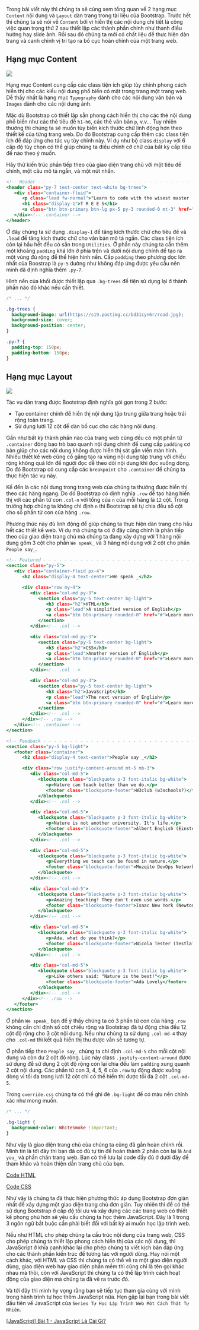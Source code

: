 Trong bài viết này thì chúng ta sẽ cùng xem tổng quan về 2 hạng mục `Content` nội dung và `Layout` dàn trang trong tài liệu của Bootstrap. Trước hết thì chúng ta sẽ nói về `Content` bởi vì hiển thị các nội dung chi tiết là công việc quan trọng thứ 2 sau thiết lập các thành phần chính như thanh điều hướng hay slide ảnh. Rồi sau đó chúng ta mới có chất liệu để thực hiện dàn trang và canh chỉnh vị trí tạo ra bố cục hoàn chỉnh của một trang web.

## Hạng mục Content

![](https://images.viblo.asia/2fb162f0-c23f-4d48-a298-6e99c333bbdf.png)

Hạng mục Content cung cấp các class tiện ích giúp tùy chỉnh phong cách hiển thị cho các kiểu nội dung phổ biến có mặt trong trang một trang web. Dễ thấy nhất là hạng mục `Typography` dành cho các nội dung văn bản và `Images` dành cho các nội dung ảnh.

Mặc dù Bootstrap có thiết lập sẵn phong cách hiển thị cho các thẻ nội dung phổ biến như các thẻ tiêu đề `h1-h6`, các thẻ văn bản `p`, v.v... Tuy nhiên thường thì chúng ta sẽ muốn tùy biến kích thước chữ linh động hơn theo thiết kế của từng trang web. Do đó Bootstrap cung cấp thêm các class tiện ích để đáp ứng cho tác vụ tùy chỉnh này. Ví dụ như bộ class `display` với 6 cấp độ tùy chọn có thể giúp chúng ta điều chỉnh cỡ chữ của bất kỳ cấp tiêu đề nào theo ý muốn.

Hãy thử kiến trúc phần tiếp theo của giao diện trang chủ với một tiêu đề chính, một câu mô tả ngắn, và một nút nhấn.

```header.html
<!-- Header - - - - - - - - - - - - - - - - - - - - - - - - - - - - - - - - - -->
<header class="py-7 text-center text-white bg-trees">
   <div class="container-fluid">
      <p class="lead fw-normal">"Learn to code with the wisest master !"</p>
      <h1 class="display-1">T R E E S</h1>
      <a class="btn btn-primary btn-lg px-5 py-3 rounded-0 mt-3" href="#">START NOW</a>
   </div><!-- .container -->
</header>
```

Ở đây chúng ta sử dụng `.display-1` để tăng kích thước chữ cho tiêu đề và `.lead` để tăng kích thước chữ cho văn bản mô tả ngắn. Các class tiện ích còn lại hầu hết đều có sẵn trong `Utilities`. Ở phần này chúng ta cần thêm một khoảng `padding` khá lớn ở phía trên và dưới nội dung chính để tạo ra một vùng đủ rộng để thể hiện hình nền. Cấp `padding` theo phương dọc lớn nhất của Boostrap là `py-5` dường như không đáp ứng được yêu cầu nên mình đã định nghĩa thêm `.py-7`.

Hình nền của khối được thiết lập qua `.bg-trees` để tiện sử dụng lại ở thành phần nào đó khác nếu cần thiết.

```override.css
/* ... */

.bg-trees {
  background-image: url(https://s19.postimg.cc/bd31cyn6r/road.jpg);
  background-size: cover;
  background-position: center;
}

.py-7 {
  padding-top: 150px;
  padding-bottom: 150px;
}
```

##  Hạng mục Layout

![](https://images.viblo.asia/d8217db1-9153-4b32-b191-5e2e55513cbb.png)

Tác vụ dàn trang được Bootstrap định nghĩa gói gọn trong 2 bước:

- Tạo container chính để hiển thị nội dung tập trung giữa trang hoặc trải rộng toàn trang.
- Sử dụng lưới 12 cột để dàn bố cục cho các hàng nội dung.

Gần như bất kỳ thành phần nào của trang web cũng đều có một phần tử `.container` đóng bao trò bao quanh nội dung chính để cung cấp `padding` cơ bản giúp cho các nội dung không được hiển thị sát gần viền màn hình. Nhiều thiết kế web cũng cố gắng tạo ra vùng nội dung tập trung với chiều rộng không quá lớn để người đọc dễ theo dõi nội dung khi đọc xuống dòng. Do đó Bootstrap có cung cấp các `breakpoint` cho `.container` để chúng ta thực hiện tác vụ này.

Kế đến là các nội dung trong trang web của chúng ta thường được hiển thị theo các hàng ngang. Do đó Bootstrap có định nghĩa `.row` để tạo hàng hiển thị với các phần tử con `.col-n` với tổng của `n` của mỗi hàng là `12` cột. Trong trường hợp chúng ta không chỉ định `n` thì Bootstrap sẽ tự chia đều số cột cho số phần tử con của hàng `.row`.

Phương thức này đủ linh động để giúp chúng ta thực hiện dàn trang cho hầu hết các thiết kế web. Ví dụ mà chúng ta có ở đây cũng chính là phần tiếp theo của giao diện trang chủ mà chúng ta đang xây dựng với 1 hàng nội dung gồm 3 cột cho phần `We speak_` và 3 hàng nội dung với 2 cột cho phần `People say_`.

```featured.html
<!-- Featured - - - - - - - - - - - - - - - - - - - - - - - - - - - - - - - - -->
<section class="py-5">
   <div class="container-fluid px-4">
      <h2 class="display-4 text-center">We speak _</h2>

      <div class="row my-4">
         <div class="col-md py-3">
            <section class="py-5 text-center bg-light">
               <h3 class="h2">HTML</h3>
               <p class="lead">A simplified version of English</p>
               <a class="btn btn-primary rounded-0" href="#">Learn more</a>
            </section>
         </div><!-- .col -->

         <div class="col-md py-3">
            <section class="py-5 text-center bg-light">
               <h3 class="h2">CSS</h3>
               <p class="lead">Another version of English</p>
               <a class="btn btn-primary rounded-0" href="#">Learn more</a>
            </section>
         </div><!-- .col -->

         <div class="col-md py-3">
            <section class="py-5 text-center bg-light">
               <h3 class="h2">JavaScript</h3>
               <p class="lead">The next version of English</p>
               <a class="btn btn-primary rounded-0" href="#">Learn more</a>
            </section>
         </div><!-- .col -->
      </div><!-- .row -->
   </div><!-- .container -->
</section>
```

```feedback.html
<!-- Feedback - - - - - - - - - - - - - - - - - - - - - - - - - - - - - - - - -->
<section class="py-5 bg-light">
   <footer class="container">
      <h2 class="display-4 text-center">People say _</h2>

      <div class="row justify-content-around mt-5 mb-3">
         <div class="col-md-5">
            <blockquote class="blockquote p-3 font-italic bg-white">
               <p>Nature can teach better than we do.</p>
               <footer class="blockquote-footer">W3club (w3schools?)</footer>
            </blockquote>
         </div><!-- .col -->

         <div class="col-md-5">
            <blockquote class="blockquote p-3 font-italic bg-white">
               <p>Nature is not another university. It's life.</p>
               <footer class="blockquote-footer">Albert English (Einstein?)</footer>
            </blockquote>
         </div><!-- .col -->

         <div class="col-md-5">
            <blockquote class="blockquote p-3 font-italic bg-white">
               <p>Everything we teach can be found in nature.</p>
               <footer class="blockquote-footer">Mozqito DevOps Network (Mozilla?)</footer>
            </blockquote>
         </div><!-- .col -->

         <div class="col-md-5">
            <blockquote class="blockquote p-3 font-italic bg-white">
               <p>Amazing teaching! They don't even use words.</p>
               <footer class="blockquote-footer">Isaac New York (Newton?)</footer>
            </blockquote>
         </div><!-- .col -->

         <div class="col-md-5">
            <blockquote class="blockquote p-3 font-italic bg-white">
               <p>Ada, what do you think?</p>
               <footer class="blockquote-footer">Nicola Tester (Testla?)</footer>
            </blockquote>
         </div><!-- .col -->

         <div class="col-md-5">
            <blockquote class="blockquote p-3 font-italic bg-white">
               <p>Like others said: "Nature is the best!"</p>
               <footer class="blockquote-footer">Ada Lovely</footer>
            </blockquote>
         </div><!-- .col -->
      </div><!-- .row -->
   </footer>
</section>
```

Ở phần `We speak_` bạn để ý thấy chúng ta có 3 phần tử con của hàng `.row` không cần chỉ định số cột chiều rộng và Bootstrap đã tự động chia đều 12 cột độ rộng cho 3 cột nội dung. Nếu như chúng ta sử dụng `.col-md-4` thay cho `.col-md` thì kết quả hiển thị thu được vẫn sẽ tương tự.

Ở phần tiếp theo `People say_` chúng ta chỉ định `.col-md-5` cho mỗi cột nội dung và còn dư 2 cột độ rộng. Lúc này class `.justify-content-around` được sử dụng để sử dụng 2 cột độ rộng còn lại chia đều làm `padding` xung quanh 2 cột nội dung. Các phần tử con 3, 4, 5, 6 của `.row` tự động được xuống dòng vì tối đa trong lưới 12 cột chỉ có thể hiển thị được tối đa 2 cột `.col-md-5`.

Trong `override.css` chúng ta có thể ghi đè `.bg-light` để có màu nền chính xác như mong muốn.

```override.css
/* ... */

.bg-light {
  background-color: WhiteSmoke !important;
}
```

Như vậy là giao diện trang chủ của chúng ta cũng đã gần hoàn chỉnh rồi. Mình tin là tới đây thì bạn đã có đủ tự tin để hoàn thành 2 phần còn lại là `And you_` và phần chân trang web. Bạn có thể lưu lại code đầy đủ ở dưới đây để tham khảo và hoàn thiện dần trang chủ của bạn.

[Code HTML](https://gist.github.com/semiarthanoian/8c714347d6331e70d4f83caa6ceb113c)

[Code CSS](https://gist.github.com/semiarthanoian/672a73c7a14bb4f7c55e71762bc17fc6)

Như vậy là chúng ta đã thực hiện phương thức áp dụng Bootstrap đơn giản nhất để xây dựng một giao diện trang chủ đơn giản. Tuy nhiên thì để có thể sử dụng Bootstrap ở cấp độ tối ưu và xây dựng các các trang web có thiết kế phong phú hơn sẽ yêu cầu chúng ta học thêm JavaScript. Đây là 1 trong 3 ngôn ngữ bắt buộc cần phải biết đối với bất kỳ ai muốn học lập trình web.

Nếu như HTML cho phép chúng ta cấu trúc nội dung của trang web, CSS cho phép chúng ta thiết lập phong cách hiển thị của các nội dung, thì JavaScript ở khía cạnh khác lại cho phép chúng ta viết kịch bản đáp ứng cho các thành phần kiến trúc để tương tác với người dùng. Hay nói một cách khác, với HTML và CSS thì chúng ta có thể vẽ ra một giao diện người dùng, giao diện web hay giao diện phần mềm thì cũng chỉ là tên gọi khác nhau mà thôi, còn với JavaScript thì chúng ta có thể lập trình cách hoạt động của giao diện mà chúng ta đã vẽ ra trước đó.

Và tới đây thì mình hy vọng rằng bạn sẽ tiếp tục tham gia cùng với mình trong hành trình tự
học thêm JavaScript nữa. Hẹn gặp lại bạn trong bài viết đầu tiên về JavaScript của `Series Tự Học Lập Trình Web Một Cách Thật Tự Nhiên`.

[[JavaScript] Bài 1 - JavaScript Là Cái Gì?](/article/view/0031/javascript-bài-1---javascript-là-cái-gì?)